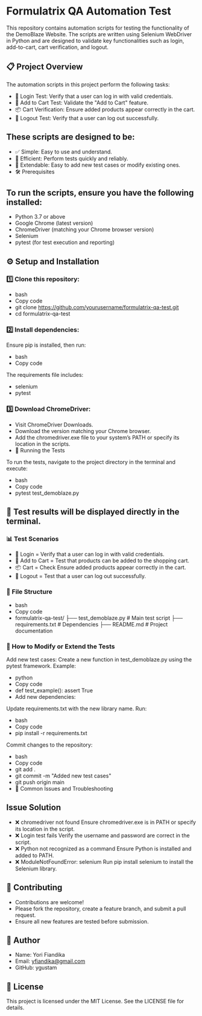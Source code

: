 # Formulatrix QA Automation Test
This repository contains automation scripts for testing the functionality of the DemoBlaze Website. The scripts are written using Selenium WebDriver in Python and are designed to validate key functionalities such as login, add-to-cart, cart verification, and logout.


## 📋 Project Overview
The automation scripts in this project perform the following tasks:
- 🔑 Login Test: Verify that a user can log in with valid credentials.
- 🛒 Add to Cart Test: Validate the "Add to Cart" feature.
- 📦 Cart Verification: Ensure added products appear correctly in the cart.
- 🚪 Logout Test: Verify that a user can log out successfully.

## These scripts are designed to be:
- ✅ Simple: Easy to use and understand.
- 🚀 Efficient: Perform tests quickly and reliably.
- 🔄 Extendable: Easy to add new test cases or modify existing ones.
- 🛠 Prerequisites

## To run the scripts, ensure you have the following installed:

- Python 3.7 or above
- Google Chrome (latest version)
- ChromeDriver (matching your Chrome browser version)
- Selenium
- pytest (for test execution and reporting)

## ⚙️ Setup and Installation
### 1️⃣ Clone this repository:
- bash
- Copy code
- git clone https://github.com/yourusername/formulatrix-qa-test.git
- cd formulatrix-qa-test

### 2️⃣ Install dependencies:
Ensure pip is installed, then run:
- bash
- Copy code

The requirements file includes:
- selenium
- pytest

### 3️⃣ Download ChromeDriver:
- Visit ChromeDriver Downloads.
- Download the version matching your Chrome browser.
- Add the chromedriver.exe file to your system’s PATH or specify its location in the scripts.
- 🚀 Running the Tests

To run the tests, navigate to the project directory in the terminal and execute:
- bash
- Copy code
- pytest test_demoblaze.py

## 📄 Test results will be displayed directly in the terminal.
### 📊 Test Scenarios
- 🔑 Login =	Verify that a user can log in with valid credentials.
- 🛒 Add to Cart =	Test that products can be added to the shopping cart.
- 📦 Cart = Check	Ensure added products appear correctly in the cart.
- 🚪 Logout =	Test that a user can log out successfully.


### 📁 File Structure
- bash
- Copy code
- formulatrix-qa-test/
├── test_demoblaze.py         # Main test script
├── requirements.txt          # Dependencies
├── README.md                 # Project documentation

### 🔧 How to Modify or Extend the Tests
Add new test cases:
Create a new function in test_demoblaze.py using the pytest framework.
Example:
- python
- Copy code
- def test_example():
    assert True
- Add new dependencies:

Update requirements.txt with the new library name.
Run:
- bash
- Copy code
- pip install -r requirements.txt

Commit changes to the repository:
- bash
- Copy code
- git add .
- git commit -m "Added new test cases"
- git push origin main
- 🐞 Common Issues and Troubleshooting


## Issue	Solution
- ❌ chromedriver not found	Ensure chromedriver.exe is in PATH or specify its location in the script.
- ❌ Login test fails	Verify the username and password are correct in the script.
- ❌ Python not recognized as a command	Ensure Python is installed and added to PATH.
- ❌ ModuleNotFoundError: selenium	Run pip install selenium to install the Selenium library.

## 🤝 Contributing
- Contributions are welcome!
- Please fork the repository, create a feature branch, and submit a pull request.
- Ensure all new features are tested before submission.

## 👤 Author
- Name: Yori Fiandika
- Email: yfiandika@gmail.com
- GitHub: ygustam

## 📜 License
This project is licensed under the MIT License. See the LICENSE file for details.
